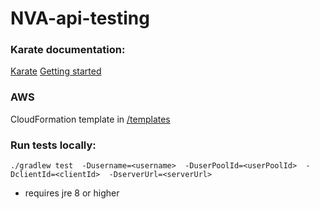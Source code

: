 # NVA-api-testing

### Karate documentation:

[Karate](https://karatelabs.github.io/karate/)
[Getting started](https://karatelabs.github.io/karate/#getting-started)

### AWS

CloudFormation template in [/templates](https://github.com/BIBSYSDEV/NVA-api-testing/blob/develop/templates/api_test_deploy.yml)

### Run tests locally:

`./gradlew test 
-Dusername=<username> 
-DuserPoolId=<userPoolId> 
-DclientId=<clientId> 
-DserverUrl=<serverUrl>`

- requires jre 8 or higher

